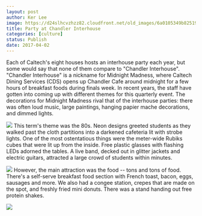 ```yaml
---
layout: post
author: Ker Lee
image: https://d24slhcvzhzz82.cloudfront.net/old_images/6a0105349b8251970b01b8d26eb6b1970c-320wi.jpg
title: Party at Chandler Interhouse
categories: [culture]
status: Publish
date: 2017-04-02
---
```



Each of Caltech's eight houses hosts an interhouse party each year, but some would say that none of them compare to "Chandler Interhouse". "Chandler Interhouse" is a nickname for Midnight Madness, where Caltech Dining Services (CDS) opens up Chandler Cafe around midnight for a few hours of breakfast foods during finals week. In recent years, the staff have gotten into coming up with different themes for this quarterly event. The decorations for Midnight Madness rival that of the interhouse parties: there was often loud music, large paintings, hanging papier mache decorations, and dimmed lights.


![](https://d24slhcvzhzz82.cloudfront.net/old_images/6a0105349b8251970b01b7c8e45bdb970b-320wi.jpg)
This term's theme was the 80s. Neon designs greeted students as they walked past the cloth partitions into a darkened cafeteria lit with strobe lights. One of the most ostentatious things were the meter-wide Rubiks cubes that were lit up from the inside. Free plastic glasses with flashing LEDs adorned the tables. A live band, decked out in glitter jackets and electric guitars, attracted a large crowd of students within minutes.


![](https://d24slhcvzhzz82.cloudfront.net/old_images/caltech_as_it_happens/6a0105349b8251970b01b8d26eb710970c.jpg)
However, the main attraction was the food -- tons and tons of food. There's a self-serve breakfast food section with French toast, bacon, eggs, sausages and more. We also had a congee station, crepes that are made on the spot, and freshly fried mini donuts. There was a stand handing out free protein shakes.


![](https://d24slhcvzhzz82.cloudfront.net/old_images/caltech_as_it_happens/6a0105349b8251970b01b8d26eb718970c.jpg)
